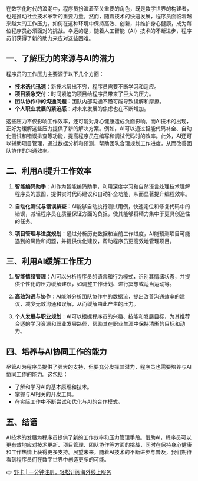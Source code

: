 在数字化时代的浪潮中，程序员扮演着至关重要的角色，既是数字世界的构建者，也是推动社会技术革新的重要力量。然而，随着技术的快速发展，程序员面临着越来越大的工作压力。如何在这种环境中保持高效、创新，并维护身心健康，成为每位程序员必须面对的挑战。幸运的是，随着人工智能（AI）技术的不断进步，程序员们获得了新的助力来应对这些困难。

## 一、了解压力的来源与AI的潜力

程序员的工作压力主要源于以下几个方面：

- **技术迭代迅速**：新技术层出不穷，程序员需要不断学习和适应。
- **项目紧急交付**：时间紧迫的项目给程序员带来了巨大的压力。
- **团队协作中的沟通问题**：团队内部沟通不畅可能导致误解和摩擦。
- **个人职业发展的紧迫感**：对未来发展的焦虑也在不断增加。

这些压力不仅影响工作效率，还可能对身心健康造成负面影响。而AI技术的出现，正好为缓解这些压力提供了新的解决方案。例如，AI可以通过智能代码补全、自动化测试和错误排查等功能，提高程序员在编写和调试代码时的效率。此外，AI还可以辅助项目管理，通过数据分析和预测，帮助团队合理规划工作进度，从而改善团队协作的沟通效率。

## 二、利用AI提升工作效率

1. **智能编码助手**：AI作为智能编码助手，利用深度学习和自然语言处理技术理解程序员的意图，提供实时代码建议和自动补全功能，从而显著提升编程效率。

2. **自动化测试与错误排查**：AI能够自动执行测试用例，快速定位和修复代码中的错误，减轻程序员在质量保证方面的负担，使其能够将精力集中于更具创造性的任务。

3. **项目管理与进度规划**：通过分析历史数据和当前工作进度，AI能预测项目可能遇到的风险和问题，并提供优化建议，帮助程序员更高效地管理项目。

## 三、利用AI缓解工作压力

1. **智能情绪管理**：AI可以分析程序员的语言和行为模式，识别其情绪状态，并提供个性化的压力缓解建议，如调整工作计划、进行冥想或适当运动等。

2. **高效沟通与协作**：AI能够分析团队协作中的数据流，提出改善沟通效率的建议，减少无效沟通和误解，从而缓解由此产生的压力。

3. **个人发展与职业规划**：AI可以根据程序员的兴趣、技能和发展目标，为其推荐合适的学习资源和职业发展路径，帮助其在职业生涯中保持清晰的目标和动力。

## 四、培养与AI协同工作的能力

尽管AI为程序员提供了强大的支持，但要充分发挥其潜力，程序员也需要培养与AI协同工作的能力。这包括：

- 了解和学习AI的基本原理和技术。
- 掌握与AI相关的开发工具。
- 在实际工作中不断尝试和优化与AI的合作模式。

## 五、结语

AI技术的发展为程序员提供了新的工作效率和压力管理手段。借助AI，程序员可以更有效地应对技术更新、项目管理、团队协作等方面的挑战，同时在保持身心健康和工作热情上获得更多支持。展望未来，随着AI技术的不断进步与普及，我们期待看到程序员们在数字世界中创造更多的可能。

👉 [野卡 | 一分钟注册，轻松订阅海外线上服务](https://bit.ly/bewildcard)